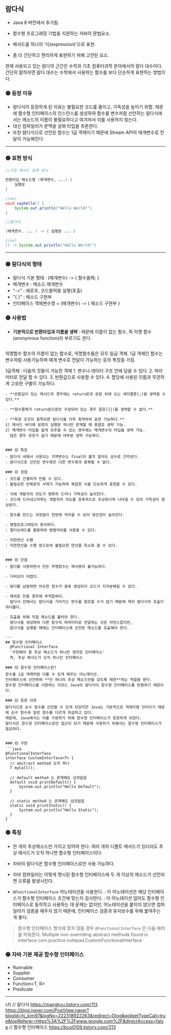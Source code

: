 ## 람다식
-  Java 8 버전에서 추가됨.

- 함수형 프로그래밍 기법을 지원하는 자바의 문법요소.
- 메서드를 하나의 ‘식(expression)’으로 표현.
- 좀 더 간단하고 편리하게 표현하기 위해 고안된 요소.

현재 사용되고 있는 람다의 근간은 수학과 기초 컴퓨터과학 분야에서의 람다 대수이다. 간단히 말하자면 람다 대수는 수학에서 사용하는 함수를 보다 단순하게 표현하는 방법이다.

### 🟡 등장 이유
 - 람다식이 등장하게 된 이유는 불필요한 코드를 줄이고, 가독성을 높이기 위함.
 때문에 함수형 인터페이스의 인스턴스를 생성하여 함수를 변수처럼 선언하는 람다식에서는 메소드의 이름이 불필요하다고 여겨져서 이를 사용하지 않는다. 
- 대신 컴파일러가 문맥을 살펴 타입을 추론한다. 
- 또한 람다식으로 선언된 함수는 1급 객체이기 때문에 Stream API의 매개변수로 전달이 가능해진다.
 
 

---
### 🟡 표현 방식
```java
//기존 메서드 표현 방식

반환타입 메소드명 (매개변수, ...) {
	실행문
}

//ex)
void sayhello() {
	System.out.println("Hello World!")
}

//람다식

(매개변수, ... ) -> { 실행문 ... }

//ex)
() -> System.out.println("Hello World!")
```
---

### 🟡 람다식의 형태
> 
- 람다식 기본 형태 : (매개변수) -> { 함수몸체; }
- 매개변수 : 메소드 매개변수
- "->" : 에로우, 코드블럭을 실행(호출)
- "{ }" : 메소드 구현부
- 인터페이스 객체변수명 = (매개변수) -> { 메소드 구현부 }

### 🟡 사용법
- **기본적으로 반환타입과 이름을 생략**
: 때문에 이름이 없는 함수, 즉 익명 함수(anonymous function)라 부르기도 한다.
  ```
익명함수
	함수의 이름이 없는 함수로, 익명함수들은 모두 일급 객체.
	1급 객체인 함수는 변수처럼 사용가능하며 매개 변수로 전달이 가능하는 등의 특징을 가짐.
  
  1급객체
  : 다음의 것들이 가능한 객체
	1. 변수나 데이터 구조 안에 담을 수 있다.
	2. 파라미터로 전달 할 수 있다.
	3. 반환값으로 사용할 수 있다.
	4. 할당에 사용된 이름과 무관하게 고유한 구별이 가능하다.
  ```
- **반환값이 있는 메서드의 경우에는 return문과 문장 뒤에 오는 세미콜론(;)을 생략할 수 있다.**

- **함수몸체가 return문으로만 구성되어 있는 경우 괄호({})를 생략할 수 없다.**

- **특정 조건이 충족되면 람다식을 더욱 축약하여 표현 가능하다.**
 1) 메서드 바디에 문장이 실행문 하나만 존재할 때 중괄호 생략 가능.
 2) 매개변수 타입을 쉽게 유추할 수 있는 경우에는 매개변수의 타입을 생략 가능.
 	많은 경우 유추가 쉽기 때문에 대부분 생략 가능하다.
    
    
### 🟡 특징
- 람다식 내에서 사용되는 지역변수는 final이 붙지 않아도 상수로 간주된다.
- 람다식으로 선언된 변수명은 다른 변수명과 중복될 수 없다.

### 🟡 장점
- 코드를 간결하게 만들 수 있다.
: 불필요한 반복문의 삭제가 가능하며 복잡한 식을 단순하게 표현할 수 있다.

- 식에 개발자의 의도가 명확히 드러나 가독성이 높아진다.
: 코드에 드러내고자하는 개발자의 의도를 응축적으로 추상화시켜 나타낼 수 있어 가독성이 향상된다.

- 함수를 만드는 과정없이 한번에 처리할 수 있어 생산성이 높아진다.

- 병렬프로그래밍이 용이하다.
: 멀티쓰레드를 활용하여 병렬처리를 사용할 수 있다.
 
- 지연연산 수행
: 지연연산을 수행 함으로써 불필요한 연산을 최소화 할 수 있다.
 
 
### 🟡 단점
- 람다를 사용하면서 만든 무명함수는 재사용이 불가능하다.

- 디버깅이 어렵다.

- 람다를 남발하면 비슷한 함수가 중복 생성되어 코드가 지저분해질 수 있다.

- 재귀로 만들 경우에 부적합하다.
	람다식 안에서는 람다식을 가리키는 변수를 참조할 수가 없기 때문에 재귀 람다식의 호출이 까다롭다.

- 호출을 위해 직접 메소드를 불러야 한다.
	람다식을 생성하여 다른 함수의 파라미터로 전달하는 것은 자연스럽지만,
    람다식을 실행할 때에는 인터페이스에 선언된 메소드를 호출해야 한다.

---
## 함수형 인터페이스
	@Functional Interface
    '구현해야 할 추상 메소드가 하나만 정의된 인터페이스'
    즉, 추상 메서드가 오직 하나인 인터페이스

### 🟡 함수형 인터페이스란?
함수를 1급 객체처럼 다룰 수 있게 해주는 어노테이션.
인터페이스에 선언하여 **단 하나의 추상 메소드만을 갖도록 제한**하는 역할을 한다. 
함수형 인터페이스를 사용하는 이유는 Java의 람다식이 함수형 인터페이스를 반환하기 때문이다.

### 🟡 등장 이유
람다식으로 순수 함수를 선언할 수 있게 되었지만 Java는 기본적으로 객체지향 언어이기 때문에 순수 함수와 일반 함수를 다르게 취급하고 있다.
때문에, Java에서는 이를 구분하기 위해 함수형 인터페이스가 등장하게 되었다.
람다식은 함수형 인터페이스로만 접근이 되기 때문에 사용하기 위해서는 함수형 인터페이스가 필요하다.


### 🟡 구현
```java
@FunctionalInterface
interface CustomInterface<T> {
    // abstract method 오직 하나
    T myCall();

    // default method 는 존재해도 상관없음
    default void printDefault() {
        System.out.println("Hello Default");
    }

    // static method 는 존재해도 상관없음
    static void printStatic() {
        System.out.println("Hello Static");
    }
}
```

### 🟡 특징
- 한 개의 추상메소드만 가지고 있어야 한다. 
여러 개의 디폴트 메서드가 있더라도 추상 메서드가 오직 하나면 함수형 인터페이스이다.
- 자바의 람다식은 함수형 인터페이스로만 사용 가능하다.
- 자바 컴파일러는 이렇게 명시된 함수형 인터페이스에 두 개 이상의 메소드가 선언되면 오류를 발생시킨다.

- ``@FunctionalInterface`` 어노테이션을 사용한다.
: 이 어노테이션은 해당 인터페이스가 함수형 인터페이스 조건에 맞는지 검사한다.
: 이 어노테이션 없어도 함수형 인터페이스로 동작하고 사용하는 데 문제는 없지만, 어노테이션을 붙이지 않으면 컴파일러가 검증을 해주지 않기 때문에, 인터페이스 검증과 유지보수를 위해 붙여주는 게 좋다.
 

> 함수형 인터페이스 형식에 맞지 않을 경우 ``@FunctionalInterface`` 은 다음 에러를 띄워준다.
Multiple non-overriding abstract methods found in interface com.practice.notepad.CustomFunctionalInterface

### 🟡 자바 기본 제공 함수형 인터페이스
- Runnable
- Supplier
- Consumer
- Function<T, R>
- Predicate

---
cf)
// 람다식
https://mangkyu.tistory.com/113
https://blog.naver.com/PostView.naver?blogId=hj_kim97&logNo=222318922263&redirect=Dlog&widgetTypeCall=true&topReferer=https%3A%2F%2Fwww.google.com%2F&directAccess=false
// 함수형 인터페이스
https://bcp0109.tistory.com/313 
